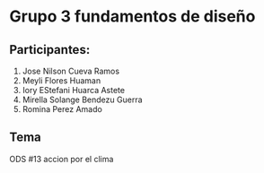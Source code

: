 # Grupo 3 fundamentos de diseño
## Participantes:
1. Jose Nilson Cueva Ramos
2. Meyli Flores Huaman
3. Iory EStefani Huarca Astete
4. Mirella Solange Bendezu Guerra
5. Romina Perez Amado
## Tema
ODS #13 accion por el clima
